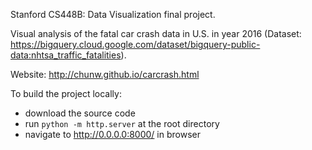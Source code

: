 Stanford CS448B: Data Visualization final project.

Visual analysis of the fatal car crash data in U.S. in year 2016 (Dataset: https://bigquery.cloud.google.com/dataset/bigquery-public-data:nhtsa_traffic_fatalities).

Website: http://chunw.github.io/carcrash.html

To build the project locally: 
* download the source code
* run `python -m http.server` at the root directory
* navigate to http://0.0.0.0:8000/ in browser
